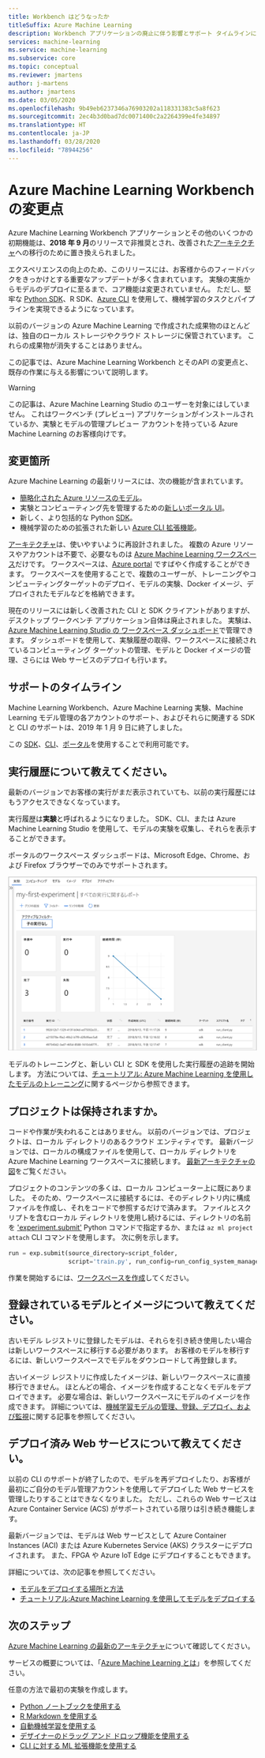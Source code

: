 ```yaml
---
title: Workbench はどうなったか
titleSuffix: Azure Machine Learning
description: Workbench アプリケーションの廃止に伴う影響とサポート タイムラインについて説明します。
services: machine-learning
ms.service: machine-learning
ms.subservice: core
ms.topic: conceptual
ms.reviewer: jmartens
author: j-martens
ms.author: jmartens
ms.date: 03/05/2020
ms.openlocfilehash: 9b49eb6237346a76903202a118331383c5a8f623
ms.sourcegitcommit: 2ec4b3d0bad7dc0071400c2a2264399e4fe34897
ms.translationtype: HT
ms.contentlocale: ja-JP
ms.lasthandoff: 03/28/2020
ms.locfileid: "78944256"
---
```

# <a name="what-happened-to-azure-machine-learning-workbench"></a>Azure Machine Learning Workbench の変更点

Azure Machine Learning Workbench アプリケーションとその他のいくつかの初期機能は、**2018 年 9 月**のリリースで非推奨とされ、改善された[アーキテクチャ](concept-azure-machine-learning-architecture.md)への移行のために置き換えられました。

エクスペリエンスの向上のため、このリリースには、お客様からのフィードバックをきっかけとする重要なアップデートが多く含まれています。 実験の実施からモデルのデプロイに至るまで、コア機能は変更されていません。 ただし、堅牢な <a href="https://docs.microsoft.com/python/api/overview/azure/ml/intro?view=azure-ml-py" target="_blank">Python SDK</a>、R SDK、[Azure CLI](reference-azure-machine-learning-cli.md) を使用して、機械学習のタスクとパイプラインを実現できるようになっています。

以前のバージョンの Azure Machine Learning で作成された成果物のほとんどは、独自のローカル ストレージやクラウド ストレージに保管されています。 これらの成果物が消失することはありません。

この記事では、Azure Machine Learning Workbench とそのAPI の変更点と、既存の作業に与える影響について説明します。

>[!Warning]
>この記事は、Azure Machine Learning Studio のユーザーを対象にはしていません。 これはワークベンチ (プレビュー) アプリケーションがインストールされているか、実験とモデルの管理プレビュー アカウントを持っている Azure Machine Learning のお客様向けです。


## <a name="what-changed"></a>変更箇所

Azure Machine Learning の最新リリースには、次の機能が含まれています。
+ [簡略化された Azure リソースのモデル](concept-azure-machine-learning-architecture.md)。
+ 実験とコンピューティング先を管理するための[新しいポータル UI](how-to-track-experiments.md)。
+ 新しく、より包括的な Python <a href="https://docs.microsoft.com/python/api/overview/azure/ml/intro?view=azure-ml-py" target="_blank">SDK</a>。
+ 機械学習のための拡張された新しい [Azure CLI 拡張機能](reference-azure-machine-learning-cli.md)。

[アーキテクチャ](concept-azure-machine-learning-architecture.md)は、使いやすいように再設計されました。 複数の Azure リソースやアカウントは不要で、必要なものは [Azure Machine Learning ワークスペース](concept-workspace.md)だけです。 ワークスペースは、[Azure portal](how-to-manage-workspace.md) ですばやく作成することができます。 ワークスペースを使用することで、複数のユーザーが、トレーニングやコンピューティングターゲットのデプロイ、モデルの実験、Docker イメージ、デプロイされたモデルなどを格納できます。

現在のリリースには新しく改善された CLI と SDK クライアントがありますが、デスクトップ ワークベンチ アプリケーション自体は廃止されました。 実験は、[Azure Machine Learning Studio の ワークスペース ダッシュボード](how-to-track-experiments.md#view-the-experiment-in-the-web-portal)で管理できます。 ダッシュボードを使用して、実験履歴の取得、ワークスペースに接続されているコンピューティング ターゲットの管理、モデルと Docker イメージの管理、さらには Web サービスのデプロイも行います。

<a name="timeline"></a>

## <a name="support-timeline"></a>サポートのタイムライン

Machine Learning Workbench、Azure Machine Learning 実験、Machine Learning モデル管理の各アカウントのサポート、およびそれらに関連する SDK と CLI のサポートは、2019 年 1 月 9 日に終了しました。

この <a href="https://docs.microsoft.com/python/api/overview/azure/ml/intro?view=azure-ml-py" target="_blank">SDK</a>、[CLI](reference-azure-machine-learning-cli.md)、[ポータル](how-to-manage-workspace.md)を使用することで利用可能です。

## <a name="what-about-run-histories"></a>実行履歴について教えてください。

最新のバージョンでお客様の実行がまだ表示されていても、以前の実行履歴にはもうアクセスできなくなっています。

実行履歴は**実験**と呼ばれるようになりました。 SDK、CLI、または Azure Machine Learning Studio を使用して、モデルの実験を収集し、それらを表示することができます。

ポータルのワークスペース ダッシュボードは、Microsoft Edge、Chrome、および Firefox ブラウザーでのみでサポートされます。

[![Office ポータル](./media/overview-what-happened-to-workbench/image001.png)](./media/overview-what-happened-to-workbench/image001.png#lightbox)

モデルのトレーニングと、新しい CLI と SDK を使用した実行履歴の追跡を開始します。 方法については、[チュートリアル: Azure Machine Learning を使用したモデルのトレーニング](tutorial-train-models-with-aml.md)に関するページから参照できます。

## <a name="will-projects-persist"></a>プロジェクトは保持されますか。

コードや作業が失われることはありません。 以前のバージョンでは、プロジェクトは、ローカル ディレクトリのあるクラウド エンティティです。 最新バージョンでは、ローカルの構成ファイルを使用して、ローカル ディレクトリを Azure Machine Learning ワークスペースに接続します。 [最新アーキテクチャの図](concept-azure-machine-learning-architecture.md)をご覧ください。

プロジェクトのコンテンツの多くは、ローカル コンピューター上に既にありました。 そのため、ワークスペースに接続するには、そのディレクトリ内に構成ファイルを作成し、それをコードで参照するだけで済みます。 ファイルとスクリプトを含むローカル ディレクトリを使用し続けるには、ディレクトリの名前を ['experiment.submit'](https://docs.microsoft.com/python/api/azureml-core/azureml.core.experiment.experiment?view=azure-ml-py) Python コマンドで指定するか、または `az ml project attach` CLI コマンドを使用します。  次に例を示します。
```python
run = exp.submit(source_directory=script_folder,
                 script='train.py', run_config=run_config_system_managed)
```

作業を開始するには、[ワークスペースを作成](how-to-manage-workspace.md)してください。

## <a name="what-about-my-registered-models-and-images"></a>登録されているモデルとイメージについて教えてください。

古いモデル レジストリに登録したモデルは、それらを引き続き使用したい場合は新しいワークスペースに移行する必要があります。 お客様のモデルを移行するには、新しいワークスペースでモデルをダウンロードして再登録します。

古いイメージ レジストリに作成したイメージは、新しいワークスペースに直接移行できません。 ほとんどの場合、イメージを作成することなくモデルをデプロイできます。 必要な場合は、新しいワークスペースにモデルのイメージを作成できます。 詳細については、[機械学習モデルの管理、登録、デプロイ、および監視](concept-model-management-and-deployment.md)に関する記事を参照してください。

## <a name="what-about-deployed-web-services"></a>デプロイ済み Web サービスについて教えてください。

以前の CLI のサポートが終了したので、モデルを再デプロイしたり、お客様が最初にご自分のモデル管理アカウントを使用してデプロイした Web サービスを管理したりすることはできなくなりました。 ただし、これらの Web サービスは Azure Container Service (ACS) がサポートされている限りは引き続き機能します。

最新バージョンでは、モデルは Web サービスとして Azure Container Instances (ACI) または Azure Kubernetes Service (AKS) クラスターにデプロイされます。 また、FPGA や Azure IoT Edge にデプロイすることもできます。

詳細については、次の記事を参照してください。
+ [モデルをデプロイする場所と方法](how-to-deploy-and-where.md)
+ [チュートリアル:Azure Machine Learning を使用してモデルをデプロイする](tutorial-deploy-models-with-aml.md)

## <a name="next-steps"></a>次のステップ

[Azure Machine Learning の最新のアーキテクチャ](concept-azure-machine-learning-architecture.md)について確認してください。

サービスの概要については、「[Azure Machine Learning とは](overview-what-is-azure-ml.md)」を参照してください。

任意の方法で最初の実験を作成します。
  + [Python ノートブックを使用する](tutorial-1st-experiment-sdk-setup.md)
  + [R Markdown を使用する](tutorial-1st-r-experiment.md) 
  + [自動機械学習を使用する](tutorial-designer-automobile-price-train-score.md) 
  + [デザイナーのドラッグ アンド ドロップ機能を使用する](tutorial-first-experiment-automated-ml.md) 
  + [CLI に対する ML 拡張機能を使用する](tutorial-train-deploy-model-cli.md)
